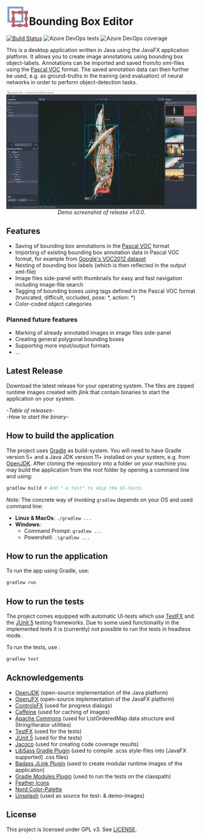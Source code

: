 <p>
<img src="src/main/resources/icons/app_icon.svg" height= "60" width="60" align="left"/>

# Bounding Box Editor
</p>

[![Build Status](https://dev.azure.com/mfl28/BoundingBoxEditor/_apis/build/status/mfl28.BoundingBoxEditor?branchName=master)](https://dev.azure.com/mfl28/BoundingBoxEditor/_build/latest?definitionId=1&branchName=master)
![Azure DevOps tests](https://img.shields.io/azure-devops/tests/mfl28/BoundingBoxEditor/1.svg)
![Azure DevOps coverage](https://img.shields.io/azure-devops/coverage/mfl28/BoundingBoxEditor/1.svg)

This is a desktop application written in Java using the JavaFX application platform. It allows you to create image annotations using bounding box object-labels. 
Annotations can be imported and saved from/to xml-files using the [Pascal VOC](http://host.robots.ox.ac.uk/pascal/VOC/) format. The saved annotation data can then further be used, e.g. as ground-truths in the training (and evaluation) of neural networks in order to perform object-detection tasks. 

<p align="center">
  <img src="demo-media/demo_v1_0_0.png" align="center">
  </br>
  <em>Demo screenshot of release v1.0.0.</em>
</p>

## Features
* Saving of bounding box annotations in the  [Pascal VOC](http://host.robots.ox.ac.uk/pascal/VOC/) format
* Importing of existing bounding box annotation data in Pascal VOC format, for example from [Google's VOC2012 dataset](http://host.robots.ox.ac.uk/pascal/VOC/voc2012/index.html)
* Nesting of bounding box labels (which is then reflected in the output xml-file)
* Image files side-panel with thumbnails for easy and fast navigation including image-file search
* Tagging of bounding boxes using tags defined in the Pascal VOC format (truncated, difficult, occluded, pose: *, action: *)
* Color-coded object categories
### Planned future features
* Marking of already annotated images in image files side-panel
* Creating general polygonal bounding boxes
* Supporting more input/output formats
* ...

## Latest Release
Download the latest release for your operating system. The files are zipped runtime images created with jlink that contain binaries to start the application on your system.

-*Table of releases*- \
-*How to start the binary*-

## How to build the application
The project uses [Gradle](https://gradle.org/) as build-system.
You will need to have Gradle version 5+ and a Java JDK version 11+ installed on your system, e.g. from [OpenJDK](https://openjdk.java.net/). 
After cloning the repository into a folder on your machine you may build the application from the root folder by opening a command line and using:
```bash
gradlew build # Add "-x test" to skip the UI-tests.
```
*Note:* The concrete way of invoking `gradlew` depends on your OS and used command line: 
* __Linux & MacOs__: `./gradlew ...`
* __Windows__:
  - Command Prompt: `gradlew ...`
  - Powershell: `.\gradlew ...`

## How to run the application
To run the app using Gradle, use:
```bash
gradlew run
```

## How to run the tests
The project comes equipped with automatic UI-tests which use [TestFX](https://github.com/TestFX/TestFX) and the [JUnit 5](https://junit.org/junit5/) testing frameworks. Due to some used functionality in the implemented tests it is (currently) not possible to run the tests in headless mode.

To run the tests, use :
```bash
gradlew test
```
## Acknowledgements
* [OpenJDK](https://openjdk.java.net/) (open-source implementation of the Java platform)
* [OpenJFX](https://openjfx.io/) (open-source implementation of the JavaFX platform)
* [ControlsFX](https://github.com/controlsfx/controlsfx) (used for progress dialogs)
* [Caffeine](https://github.com/ben-manes/caffeine) (used for caching of images)
* [Apache Commons](https://commons.apache.org/) (used for ListOrderedMap data structure and String/Iterator utilities)
* [TestFX](https://github.com/TestFX/TestFX) (used for the tests)
* [JUnit 5](https://junit.org/junit5/) (used for the tests)
* [Jacoco](https://www.jacoco.org/jacoco/) (used for creating code coverage results)
* [LibSass Gradle Plugin](https://github.com/fgiannesini/LibSassGradlePlugin) (used to compile .scss style-files into [JavaFX supported] .css files)
* [Badass JLink Plugin](https://github.com/beryx/badass-jlink-plugin) (used to create modular runtime images of the application)
* [Gradle Modules Plugin](https://github.com/java9-modularity/gradle-modules-plugin) (used to run the tests on the classpath)
* [Feather Icons](https://feathericons.com/)
* [Nord Color-Palette](https://github.com/arcticicestudio/nord)
* [Unsplash](https://unsplash.com/) (used as source for test- & demo-images)

## License
This project is licensed under GPL v3. See [LICENSE](LICENSE).







